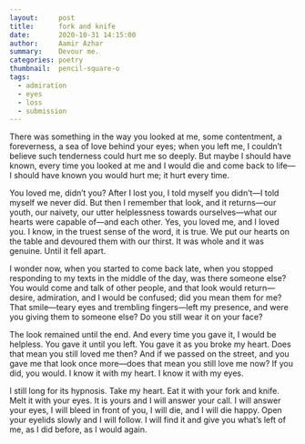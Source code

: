 ```yaml
---
layout:     post
title:      fork and knife
date:       2020-10-31 14:15:00
author:     Aamir Azhar
summary:    Devour me.
categories: poetry
thumbnail:  pencil-square-o
tags:
  - admiration
  - eyes
  - loss
  - submission
---
```

There was something in the way you looked at me, some contentment, a foreverness, a sea of love behind your eyes; when you left me, I couldn’t believe such tenderness could hurt me so deeply. But maybe I should have known, every time you looked at me and I would die and come back to life—I should have known you would hurt me; it hurt every time.

You loved me, didn’t you? After I lost you, I told myself you didn’t—I told myself we never did. But then I remember that look, and it returns—our youth, our naivety, our utter helplessness towards ourselves—what our hearts were capable of—and each other. Yes, you loved me, and I loved you. I know, in the truest sense of the word, it is true. We put our hearts on the table and devoured them with our thirst. It was whole and it was genuine. Until it fell apart.

I wonder now, when you started to come back late, when you stopped responding to my texts in the middle of the day, was there someone else? You would come and talk of other people, and that look would return—desire, admiration, and I would be confused; did you mean them for me? That smile—teary eyes and trembling fingers—left my presence, and were you giving them to someone else? Do you still wear it on your face?

The look remained until the end. And every time you gave it, I would be helpless. You gave it until you left. You gave it as you broke my heart. Does that mean you still loved me then? And if we passed on the street, and you gave me that look once more—does that mean you still love me now? If you did, you would. I know it with my heart. I know it with my eyes.

I still long for its hypnosis. Take my heart. Eat it with your fork and knife. Melt it with your eyes. It is yours and I will answer your call. I will answer your eyes, I will bleed in front of you, I will die, and I will die happy. Open your eyelids slowly and I will follow. I will find it and give you what’s left of me, as I did before, as I would again.
